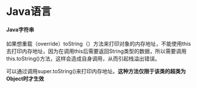 # Java语言

#### Java字符串

如果想重载（override）toString（）方法来打印对象的内存地址，不能使用this去打印内存地址，因为在调用this后需要返回String类型的数据，所以需要调用this.toString()方法，这样会造成自身调用，从而引起栈溢出错误。

可以通过调用super.toString()来打印内存地址。**这种方法仅限于该类的超类为Object时才生效**



